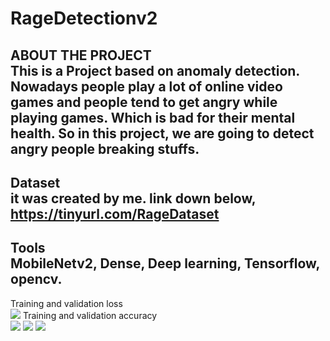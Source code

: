 # RageDetectionv2
ABOUT THE PROJECT <br />
This is a Project based on anomaly detection. Nowadays people play a lot of online
video games and people tend to get angry while playing games. Which is bad
for their mental health. So in this project, we are going to detect
angry people breaking stuffs.
-------------------------------------------------------------------------------------
Dataset <br />
it was created by me.
link down below,
https://tinyurl.com/RageDataset
-------------------------------------------------------------------------------------
Tools <br />
MobileNetv2, Dense,
Deep learning,
Tensorflow, opencv.
-------------------------------------------------------------------------------------
Training and validation loss <br />
<img src = "https://i.ibb.co/rkLSKp3/test1.png">
Training and validation accuracy <br />
<img src = "https://i.ibb.co/f8cCrKf/test2.png">
<img src = "https://i.ibb.co/VpcBqq6/1.png">
<img src = "https://i.ibb.co/jbQFYx0/2.png">
